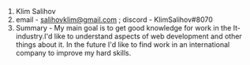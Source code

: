 1. Klim Salihov
2. email - salihovklim@gmail.com ; discord - KlimSalihov#8070
3. Summary - My main goal is to get good knowledge for work in the It-industry.I'd like to understand aspects of web development and other things about it. In the future I'd like to find work in an international company to improve my hard skills.

